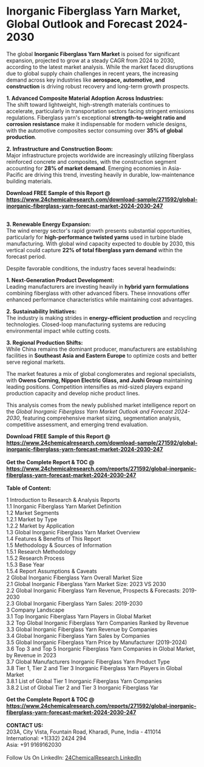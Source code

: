 <h1>Inorganic Fiberglass Yarn Market, Global Outlook and Forecast 2024-2030</h1><p>The global <strong>Inorganic Fiberglass Yarn Market</strong> is poised for significant expansion, projected to grow at a steady CAGR from 2024 to 2030, according to the latest market analysis. While the market faced disruptions due to global supply chain challenges in recent years, the increasing demand across key industries like <strong>aerospace, automotive, and construction</strong> is driving robust recovery and long-term growth prospects.</p><p><strong>1. Advanced Composite Material Adoption Across Industries:</strong><br>
The shift toward lightweight, high-strength materials continues to accelerate, particularly in transportation sectors facing stringent emissions regulations. Fiberglass yarn's exceptional <strong>strength-to-weight ratio and corrosion resistance</strong> make it indispensable for modern vehicle designs, with the automotive composites sector consuming over <strong>35% of global production</strong>.</p><p><strong>2. Infrastructure and Construction Boom:</strong><br>
Major infrastructure projects worldwide are increasingly utilizing fiberglass reinforced concrete and composites, with the construction segment accounting for <strong>28% of market demand</strong>. Emerging economies in Asia-Pacific are driving this trend, investing heavily in durable, low-maintenance building materials.</p><div><b>Download FREE Sample of this Report @ 
            <a href="https://www.24chemicalresearch.com/download-sample/271592/global-inorganic-fiberglass-yarn-forecast-market-2024-2030-247">
            https://www.24chemicalresearch.com/download-sample/271592/global-inorganic-fiberglass-yarn-forecast-market-2024-2030-247</a></b></div><br><p><strong>3. Renewable Energy Expansion:</strong><br>
The wind energy sector's rapid growth presents substantial opportunities, particularly for <strong>high-performance twisted yarns</strong> used in turbine blade manufacturing. With global wind capacity expected to double by 2030, this vertical could capture <strong>22% of total fiberglass yarn demand</strong> within the forecast period.</p><p>Despite favorable conditions, the industry faces several headwinds:</p><p><strong>1. Next-Generation Product Development:</strong><br>
Leading manufacturers are investing heavily in <strong>hybrid yarn formulations</strong> combining fiberglass with other advanced fibers. These innovations offer enhanced performance characteristics while maintaining cost advantages.</p><p><strong>2. Sustainability Initiatives:</strong><br>
The industry is making strides in <strong>energy-efficient production</strong> and recycling technologies. Closed-loop manufacturing systems are reducing environmental impact while cutting costs.</p><p><strong>3. Regional Production Shifts:</strong><br>
While China remains the dominant producer, manufacturers are establishing facilities in <strong>Southeast Asia and Eastern Europe</strong> to optimize costs and better serve regional markets.</p><p>The market features a mix of global conglomerates and regional specialists, with <strong>Owens Corning, Nippon Electric Glass, and Jushi Group</strong> maintaining leading positions. Competition intensifies as mid-sized players expand production capacity and develop niche product lines.</p><p>This analysis comes from the newly published market intelligence report on the <em>Global Inorganic Fiberglass Yarn Market Outlook and Forecast 2024-2030</em>, featuring comprehensive market sizing, segmentation analysis, competitive assessment, and emerging trend evaluation.</p><div><b>Download FREE Sample of this Report @ 
            <a href="https://www.24chemicalresearch.com/download-sample/271592/global-inorganic-fiberglass-yarn-forecast-market-2024-2030-247">
            https://www.24chemicalresearch.com/download-sample/271592/global-inorganic-fiberglass-yarn-forecast-market-2024-2030-247</a></b></div><br><div><b>Get the Complete Report & TOC @ 
            <a href="https://www.24chemicalresearch.com/reports/271592/global-inorganic-fiberglass-yarn-forecast-market-2024-2030-247">
            https://www.24chemicalresearch.com/reports/271592/global-inorganic-fiberglass-yarn-forecast-market-2024-2030-247</a></b></div><br>
            <b>Table of Content:</b><p>1 Introduction to Research & Analysis Reports<br />
    1.1 Inorganic Fiberglass Yarn Market Definition<br />
    1.2 Market Segments<br />
        1.2.1 Market by Type<br />
        1.2.2 Market by Application<br />
    1.3 Global Inorganic Fiberglass Yarn Market Overview<br />
    1.4 Features & Benefits of This Report<br />
    1.5 Methodology & Sources of Information<br />
        1.5.1 Research Methodology<br />
        1.5.2 Research Process<br />
        1.5.3 Base Year<br />
        1.5.4 Report Assumptions & Caveats<br />
2 Global Inorganic Fiberglass Yarn Overall Market Size<br />
    2.1 Global Inorganic Fiberglass Yarn Market Size: 2023 VS 2030<br />
    2.2 Global Inorganic Fiberglass Yarn Revenue, Prospects & Forecasts: 2019-2030<br />
    2.3 Global Inorganic Fiberglass Yarn Sales: 2019-2030<br />
3 Company Landscape<br />
    3.1 Top Inorganic Fiberglass Yarn Players in Global Market<br />
    3.2 Top Global Inorganic Fiberglass Yarn Companies Ranked by Revenue<br />
    3.3 Global Inorganic Fiberglass Yarn Revenue by Companies<br />
    3.4 Global Inorganic Fiberglass Yarn Sales by Companies<br />
    3.5 Global Inorganic Fiberglass Yarn Price by Manufacturer (2019-2024)<br />
    3.6 Top 3 and Top 5 Inorganic Fiberglass Yarn Companies in Global Market, by Revenue in 2023<br />
    3.7 Global Manufacturers Inorganic Fiberglass Yarn Product Type<br />
    3.8 Tier 1, Tier 2 and Tier 3 Inorganic Fiberglass Yarn Players in Global Market<br />
        3.8.1 List of Global Tier 1 Inorganic Fiberglass Yarn Companies<br />
        3.8.2 List of Global Tier 2 and Tier 3 Inorganic Fiberglass Yar</p><div><b>Get the Complete Report & TOC @ 
            <a href="https://www.24chemicalresearch.com/reports/271592/global-inorganic-fiberglass-yarn-forecast-market-2024-2030-247">
            https://www.24chemicalresearch.com/reports/271592/global-inorganic-fiberglass-yarn-forecast-market-2024-2030-247</a></b></div><br><b>CONTACT US:</b><br>
            203A, City Vista, Fountain Road, Kharadi, Pune, India - 411014<br>
            International: +1(332) 2424 294<br>
            Asia: +91 9169162030 <br><br>
            Follow Us On LinkedIn: <a href="https://www.linkedin.com/company/24chemicalresearch/">24ChemicalResearch LinkedIn</a>